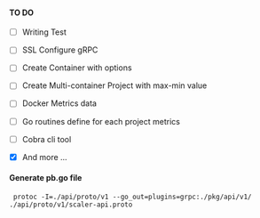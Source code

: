
#### TO DO
- [ ] Writing Test
- [ ] SSL Configure gRPC
- [ ] Create Container with options
- [ ] Create Multi-container Project with max-min value
- [ ] Docker Metrics data
- [ ] Go routines define for each project metrics
- [ ] Cobra cli tool
- [x] And more ...



#### Generate pb.go file
     protoc -I=./api/proto/v1 --go_out=plugins=grpc:./pkg/api/v1/ ./api/proto/v1/scaler-api.proto
